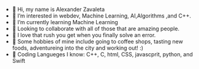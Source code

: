 - 👋 Hi, my name is Alexander Zavaleta
- 👀 I’m interested in webdev, Machine Learning, AI,Algorithms ,and C++.
- 🌱 I’m currently learning Machine Learning
- 🌳 Looking to collaborate with all of those that are amazing people.
- 💪 I love that rush you get when you finally solve an error.
- 🌱 Some hobbies of mine include going to coffee shops, tasting new foods, adventureing into the city and working out! :)
- 👾 Coding Langueges I know: C++, C, html, CSS, javascprit, python, and Swift


